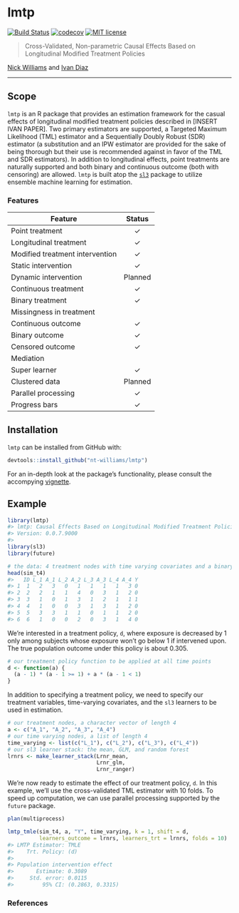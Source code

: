 
<!-- README.md is generated from README.Rmd. Please edit that file -->

# lmtp

<!-- badges: start -->

[![Build
Status](https://travis-ci.com/nt-williams/lmtp.svg?token=DA4a53nWMx6q9LisKdRD&branch=master)](https://travis-ci.com/nt-williams/lmtp)
[![codecov](https://codecov.io/gh/nt-williams/lmtp/branch/master/graph/badge.svg?token=TFQNTischL)](https://codecov.io/gh/nt-williams/lmtp)
[![MIT
license](http://img.shields.io/badge/license-MIT-brightgreen.svg)](http://opensource.org/licenses/MIT)
<!-- badges: end -->

> Cross-Validated, Non-parametric Causal Effects Based on Longitudinal
> Modified Treatment Policies

[Nick Williams](https://nicholastwilliams.com) and [Ivan
Diaz](https://idiaz.xyz)

-----

## Scope

`lmtp` is an R package that provides an estimation framework for the
casual effects of longitudinal modified treatment policies described in
\[INSERT IVAN PAPER\]. Two primary estimators are supported, a Targeted
Maximum Likelihood (TML) estimator and a Sequentially Doubly Robust
(SDR) estimator (a substitution and an IPW estimator are provided for
the sake of being thorough but their use is recommended against in favor
of the TML and SDR estimators). In addition to longitudinal effects,
point treatments are naturally supported and both binary and continuous
outcome (both with censoring) are allowed. `lmtp` is built atop the
[`sl3`](https://github.com/tlverse/sl3) package to utilize ensemble
machine learning for estimation.

### Features

| Feature                         | Status  |
| ------------------------------- | :-----: |
| Point treatment                 |    ✓    |
| Longitudinal treatment          |    ✓    |
| Modified treatment intervention |    ✓    |
| Static intervention             |    ✓    |
| Dynamic intervention            | Planned |
| Continuous treatment            |    ✓    |
| Binary treatment                |    ✓    |
| Missingness in treatment        |         |
| Continuous outcome              |    ✓    |
| Binary outcome                  |    ✓    |
| Censored outcome                |    ✓    |
| Mediation                       |         |
| Super learner                   |    ✓    |
| Clustered data                  | Planned |
| Parallel processing             |    ✓    |
| Progress bars                   |    ✓    |

## Installation

`lmtp` can be installed from GitHub with:

``` r
devtools::install_github("nt-williams/lmtp")
```

For an in-depth look at the package’s functionality, please consult the
accompying
[vignette](https://htmlpreview.github.io/?https://github.com/nt-williams/lmtp/blob/master/vignettes/intro-lmtp.html).

## Example

``` r
library(lmtp)
#> lmtp: Causal Effects Based on Longitudinal Modified Treatment Policies
#> Version: 0.0.7.9000
#> 
library(sl3)
library(future)

# the data: 4 treatment nodes with time varying covariates and a binary outcome
head(sim_t4)
#>   ID L_1 A_1 L_2 A_2 L_3 A_3 L_4 A_4 Y
#> 1  1   2   3   0   1   1   1   1   3 0
#> 2  2   2   1   1   4   0   3   1   2 0
#> 3  3   1   0   1   3   1   2   1   1 1
#> 4  4   1   0   0   3   1   3   1   2 0
#> 5  5   3   3   1   1   0   1   1   2 0
#> 6  6   1   0   0   2   0   3   1   4 0
```

We’re interested in a treatment policy, `d`, where exposure is decreased
by 1 only among subjects whose exposure won’t go below 1 if intervened
upon. The true population outcome under this policy is about 0.305.

``` r
# our treatment policy function to be applied at all time points
d <- function(a) {
  (a - 1) * (a - 1 >= 1) + a * (a - 1 < 1)
}
```

In addition to specifying a treatment policy, we need to specify our
treatment variables, time-varying covariates, and the `sl3` learners to
be used in estimation.

``` r
# our treatment nodes, a character vector of length 4
a <- c("A_1", "A_2", "A_3", "A_4")
# our time varying nodes, a list of length 4
time_varying <- list(c("L_1"), c("L_2"), c("L_3"), c("L_4"))
# our sl3 learner stack: the mean, GLM, and random forest
lrnrs <- make_learner_stack(Lrnr_mean, 
                            Lrnr_glm, 
                            Lrnr_ranger)
```

We’re now ready to estimate the effect of our treatment policy, `d`. In
this example, we’ll use the cross-validated TML estimator with 10 folds.
To speed up computation, we can use parallel processing supported by the
`future` package.

``` r
plan(multiprocess)

lmtp_tmle(sim_t4, a, "Y", time_varying, k = 1, shift = d, 
          learners_outcome = lrnrs, learners_trt = lrnrs, folds = 10)
#> LMTP Estimator: TMLE
#>    Trt. Policy: (d)
#> 
#> Population intervention effect
#>       Estimate: 0.3089
#>     Std. error: 0.0115
#>         95% CI: (0.2863, 0.3315)
```

### References
